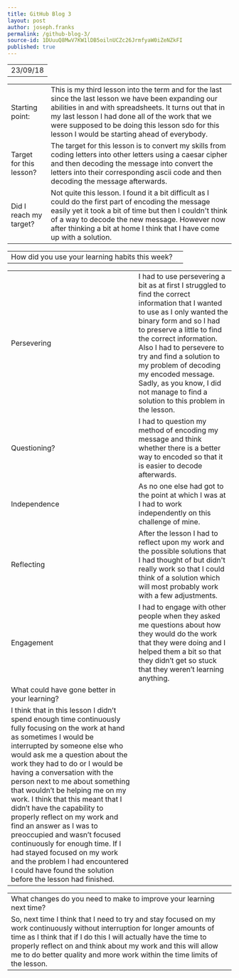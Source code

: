 ```yaml
---
title: GitHub Blog 3
layout: post
author: joseph.franks
permalink: /github-blog-3/
source-id: 1DUuuQ8MwV7KW1lDB5oilnUCZc26JrmfyaW0iZeNZkFI
published: true
---
```

<table class = "that-annoying-table">
  <tr>
    <td>23/09/18</td>
  </tr>
</table>    

<table class = "super-awesome-table">
  <tr>
    <td>Starting point:</td>
    <td>This is my third lesson into the term and for the last since the last lesson we have been expanding our abilities in and with spreadsheets. It turns out that in my last lesson I had done all of the work that we were supposed to be doing this lesson sdo for this lesson I would be starting ahead of everybody. </td>
  </tr>
  <tr>
    <td>Target for this lesson?</td>
    <td>The target for this lesson is to convert my skills from coding letters into other letters using a caesar cipher and then decoding the message into convert the letters into their corresponding ascii code and then decoding the message afterwards.</td>
  </tr>
  <tr>
    <td>Did I reach my target? </td>
    <td>Not quite this lesson. I found it a bit difficult as I could do the first part of encoding the message easily yet it took a bit of time but then I couldn't think of a way to decode the new message. However now after thinking a bit at home I think that I have come up with a solution.</td>
  </tr>
</table>


<table class = "main-table">
  <tr>
    <td>How did you use your learning habits this week?</td>
    <td></td>
  </tr>
</table>

<table class = "super-awesome-table">
  <tr>
    <td>Persevering</td>
    <td>I had to use persevering a bit as at first I struggled to find the correct information that I wanted to use as I only wanted the binary form and so I had to preserve a little to find the correct information. Also I had to persevere to try and find a solution to my problem of decoding my encoded message. Sadly, as you know, I did not manage to find a solution to this problem in the lesson.</td>
  </tr>
  <tr>
    <td>Questioning?</td>
    <td>I had to question my method of encoding my message and think whether there is a better way to encoded so that it is easier to decode afterwards.</td>
  </tr>
  <tr>
    <td>Independence</td>
    <td>As no one else had got to the point at which I was at I had to work independently on this challenge of mine.</td>
  </tr>
  <tr>
    <td>Reflecting</td>
    <td>After the lesson I had to reflect upon my work and the possible solutions that I had thought of but didn't really work so that I could think of a solution which will most probably work with a few adjustments.</td>
  </tr>
  <tr>
    <td>Engagement</td>
    <td>I had to engage with other people when they asked me questions about how they would do the work that they were doing and I helped them a bit so that they didn’t get so stuck that they weren’t learning anything.</td>
  </tr>
  <tr>
    <td>What could have gone better in your learning?</td>
    <td></td>
  </tr>
  <tr>
    <td>I think that in this lesson I didn’t spend enough time continuously fully focusing on the work at hand as sometimes I would be interrupted by someone else who would ask me a question about the work they had to do or I would be having a conversation with the person next to me about something that wouldn’t be helping me on my work. I think that this meant that I didn’t have the capability to properly reflect on my work and find an answer as I was to preoccupied and wasn’t focused continuously for enough time. If I had stayed focused on my work  and the problem I had encountered I could have found the solution before the lesson had finished.</td>
    <td></td>
  </tr>
</table>  
  
<table class = "main-table">  
  <tr>
    <td>What changes do you need to make to improve your learning next time?</td>
    <td></td>
  </tr>
  <tr>
    <td>So, next time I think that I need to try and stay focused on my work continuously without interruption for longer amounts of time as I think that if I do this I will actually have the time to properly reflect on and think about my work and this will allow me to do better quality and more work within the time limits of the lesson. </td>
    <td></td>
  </tr>
</table>


